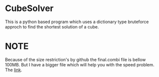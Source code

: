 # CubeSolver
This is a python based program which uses a dictionary type bruteforce approch to find the shortest solution of a cube.

# NOTE
Because of the size restriction's by github the final.combi file is bellow 100MB. But I have a bigger file which will help you with the speed problem. The [link](https://www.dropbox.com/s/2dab96x1h16s3yr/final.combi?dl=0).
